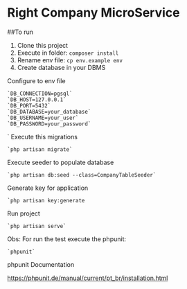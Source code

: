 # Right Company MicroService

##To run

1) Clone this project
2) Execute in folder: `composer install`
3) Rename env file: `cp env.example env`
4) Create database in your DBMS

Configure to env file 

    `DB_CONNECTION=pgsql`
    `DB_HOST=127.0.0.1`
    `DB_PORT=5432`
    `DB_DATABASE=your_database`
    `DB_USERNAME=your_user`
    `DB_PASSWORD=your_password`
`
Execute this migrations

    `php artisan migrate`
    
Execute seeder to populate database
    
    `php artisan db:seed --class=CompanyTableSeeder`

Generate key for application

    `php artisan key:generate    
    
 Run project

    `php artisan serve`
    
    
Obs: For run the test execute the phpunit:
 
    `phpunit`

phpunit Documentation

https://phpunit.de/manual/current/pt_br/installation.html
